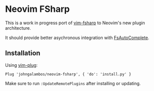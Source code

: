 # Neovim FSharp

This is a work in progress port of [vim-fsharp](https://github.com/fsharp/vim-fsharp) to Neovim's new plugin architecture.

It should provide better asychronous integration with [FsAutoComplete](https://github.com/fsharp/FsAutoComplete).


## Installation

Using [vim-plug](https://github.com/junegunn/vim-plug):

```
Plug 'johngalambos/neovim-fsharp', { 'do': 'install.py' }
```

Make sure to run `:UpdateRemotePlugins` after installing or updating.
